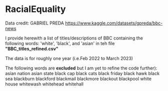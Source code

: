 # RacialEquality

Data credit: GABRIEL PREDA  https://www.kaggle.com/datasets/gpreda/bbc-news

I provide herewith a list of titles/descriptions of BBC containing the following words: 'white', 'black', and 'asian' in teh file **"BBC_titles_refined.csv"**

The data is for roughly one year (i.e.Feb 2022 to March 2023)

The following words are **excluded** but I am yet to refine the code further):
asian nation 
asian state 
black cap 
black cats 
black friday 
black hawk 
black sea 
blackburn 
blackford 
blackmail 
blackmore 
blackout 
blackpool 
white house 
whitewash 
whitehead 
whitehall 
